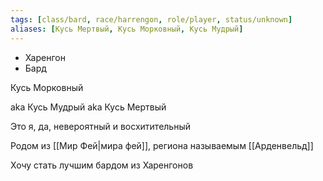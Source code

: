 ```yaml
---
tags: [class/bard, race/harrengon, role/player, status/unknown]
aliases: [Кусь Мертвый, Кусь Морковный, Кусь Мудрый]
---
```


- Харенгон
- Бард

Кусь Морковный

aka Кусь Мудрый aka Кусь Мертвый

Это я, да, невероятный и восхитительный

Родом из [[Мир Фей|мира фей]], региона называемым [[Арденвельд]]

Хочу стать лучшим бардом из Харенгонов
